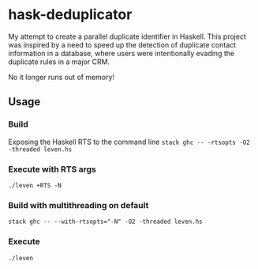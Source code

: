 # hask-deduplicator
My attempt to create a parallel duplicate identifier in Haskell.
This project was inspired by a need to speed up the detection of duplicate contact information in a database, where users were intentionally evading the duplicate rules in a major CRM.

No it longer runs out of memory!

## Usage
### Build
Exposing the Haskell RTS to the command line
`stack ghc -- -rtsopts -O2 -threaded leven.hs`

### Execute with RTS args
`./leven +RTS -N`

### Build with multithreading on default
`stack ghc -- --with-rtsopts="-N" -O2 -threaded leven.hs`

### Execute
`./leven`
